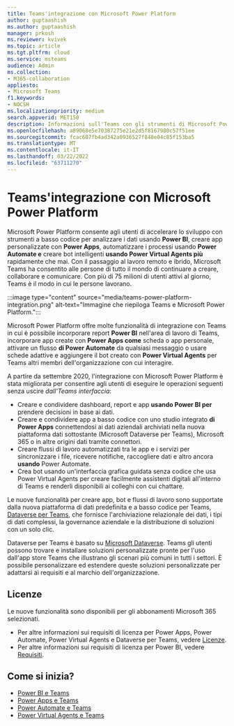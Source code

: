 ```yaml
---
title: Teams'integrazione con Microsoft Power Platform
author: guptaashish
ms.author: guptaashish
manager: prkosh
ms.reviewer: kvivek
ms.topic: article
ms.tgt.pltfrm: cloud
ms.service: msteams
audience: Admin
ms.collection:
- M365-collaboration
appliesto:
- Microsoft Teams
f1.keywords:
- NOCSH
ms.localizationpriority: medium
search.appverid: MET150
description: Informazioni sull'Teams con gli strumenti di Microsoft Power Platform, tra cui Power BI, app Power, Automazione di Power e Power Virtual Agents.
ms.openlocfilehash: a89068e5e70387275e21e2d5f8167980c57f51ee
ms.sourcegitcommit: fcac607fb4ad342a0936527f848e04c85f153ba5
ms.translationtype: MT
ms.contentlocale: it-IT
ms.lasthandoff: 03/22/2022
ms.locfileid: "63711270"
---
```

# <a name="teams-integration-with-microsoft-power-platform"></a>Teams'integrazione con Microsoft Power Platform

Microsoft Power Platform consente agli utenti di accelerare lo sviluppo con strumenti a basso codice per analizzare i dati usando **Power BI**, creare app personalizzate con **Power Apps**, automatizzare i processi usando **Power Automate e** creare bot intelligenti **usando Power Virtual Agents più** rapidamente che mai. Con il passaggio al lavoro remoto e ibrido, Microsoft Teams ha consentito alle persone di tutto il mondo di continuare a creare, collaborare e comunicare. Con più di 75 milioni di utenti attivi al giorno, Teams è il modo in cui le persone lavorano.

:::image type="content" source="media/teams-power-platform-integration.png" alt-text="Immagine che riepiloga Teams e Microsoft Power Platform.":::

Microsoft Power Platform offre molte funzionalità di integrazione con Teams in cui è possibile incorporare report **Power BI** nell'area di lavoro di Teams, incorporare app create con **Power Apps come** scheda o app personale, attivare un flusso **di Power Automate** da qualsiasi messaggio o usare schede adattive e aggiungere il bot creato con **Power Virtual Agents** per Teams altri membri dell'organizzazione con cui interagire.

A partire da settembre 2020, l'integrazione con Microsoft Power Platform è stata migliorata per consentire agli utenti di eseguire le operazioni seguenti senza uscire *dall'Teams interfaccia*:

- Creare e condividere dashboard, report e app **usando Power BI per** prendere decisioni in base ai dati.
- Creare e condividere app a basso codice con uno studio integrato **di Power Apps** connettendosi ai dati aziendali archiviati nella nuova piattaforma dati sottostante (Microsoft Dataverse per Teams), Microsoft 365 o in altre origini dati tramite connettori.
- Creare flussi di lavoro automatizzati tra le app e i servizi per sincronizzare i file, ricevere notifiche, raccogliere dati e altro ancora **usando** Power Automate.
- Crea bot usando un'interfaccia grafica guidata senza codice che usa Power Virtual Agents per  creare facilmente assistenti digitali all'interno di Teams e renderli disponibili ai colleghi con cui chattare.

Le nuove funzionalità per creare app, bot e flussi di lavoro sono supportate dalla nuova piattaforma di dati predefinita e a basso codice per Teams, [Dataverse per Teams](/powerapps/teams/overview-data-platform), che fornisce l'archiviazione relazionale dei dati, i tipi di dati complessi, la governance aziendale e la distribuzione di soluzioni con un solo clic.

Dataverse per Teams è basato su [Microsoft Dataverse](/powerapps/maker/common-data-service/data-platform-intro). Teams gli utenti possono trovare e installare soluzioni personalizzate pronte per l'uso dall'app store Teams che illustrano gli scenari più comuni in tutti i settori.
È possibile personalizzare ed estendere queste soluzioni personalizzate per adattarsi ai requisiti e al marchio dell'organizzazione.

## <a name="licensing"></a>Licenze

Le nuove funzionalità sono disponibili per gli abbonamenti Microsoft 365 selezionati.

- Per altre informazioni sui requisiti di licenza per Power Apps, Power Automate, Power Virtual Agents e Dataverse per Teams, vedere [Licenze](/power-platform/admin/about-teams-environment).
- Per altre informazioni sui requisiti di licenza per Power BI, vedere [Requisiti](/power-bi/collaborate-share/service-collaborate-microsoft-teams).

## <a name="how-do-i-get-started"></a>Come si inizia?

- [Power BI e Teams](/power-bi/collaborate-share/service-collaborate-microsoft-teams)
- [Power Apps e Teams](/powerapps/teams/overview)
- [Power Automate e Teams](/power-automate/teams/overview)
- [Power Virtual Agents e Teams](/power-virtual-agents/teams/fundamentals-what-is-power-virtual-agents-teams)

<!--- TBD: Remove this article from admin doc set. Belongs in dev doc set.
--->
